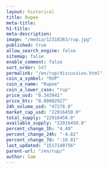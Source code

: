 ```yaml
---
layout: historical
title: Rupee
meta-title: 
h1-title: 
meta-description: 
image: "/media/12318363/rup.jpg"
published: true
allow_search_engine: false
sitemap: false
enable_comment: false
sort_order: 547
permalink: "/en/rup/discussion.html"
coin_a_symbol: "RUP"
coin_a_name: "Rupee"
coin_a_lower_case: "rup"
price_usd: "0.343941"
price_btc: "0.00002927"
24h_volume_usd: "47278.0"
market_cap_usd: "22916450.0"
total_supply: "22916450.0"
available_supply: "22916450.0"
percent_change_1h: "4.49"
percent_change_24h: "-4.82"
percent_change_7d: "-10.81"
last_updated: "1517140756"
parent-url: "/en/rup/"
author: Sam
---
```


